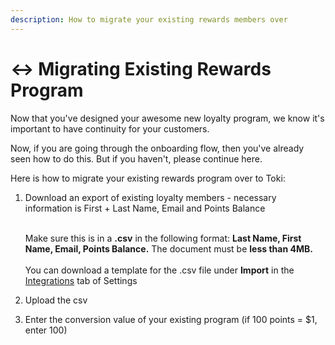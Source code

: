 ```yaml
---
description: How to migrate your existing rewards members over
---
```


# ↔ Migrating Existing Rewards Program

Now that you've designed your awesome new loyalty program, we know it's important to have continuity for your customers.&#x20;

Now, if you are going through the onboarding flow, then you've already seen how to do this. But if you haven't, please continue here.

Here is how to migrate your existing rewards program over to Toki:

1.  Download an export of existing loyalty members - necessary information is First + Last Name, Email and Points Balance&#x20;

    \
    Make sure this is in a **.csv** in the following format: **Last Name, First Name, Email, Points Balance.** The document must be **less than 4MB.** \
    \
    You can download a template for the .csv file under **Import** in the [Integrations](https://manage.buildwithtoki.com/settings/integrations) tab of Settings
2. Upload the csv
3. Enter the conversion value of your existing program (if 100 points = $1, enter 100)&#x20;
